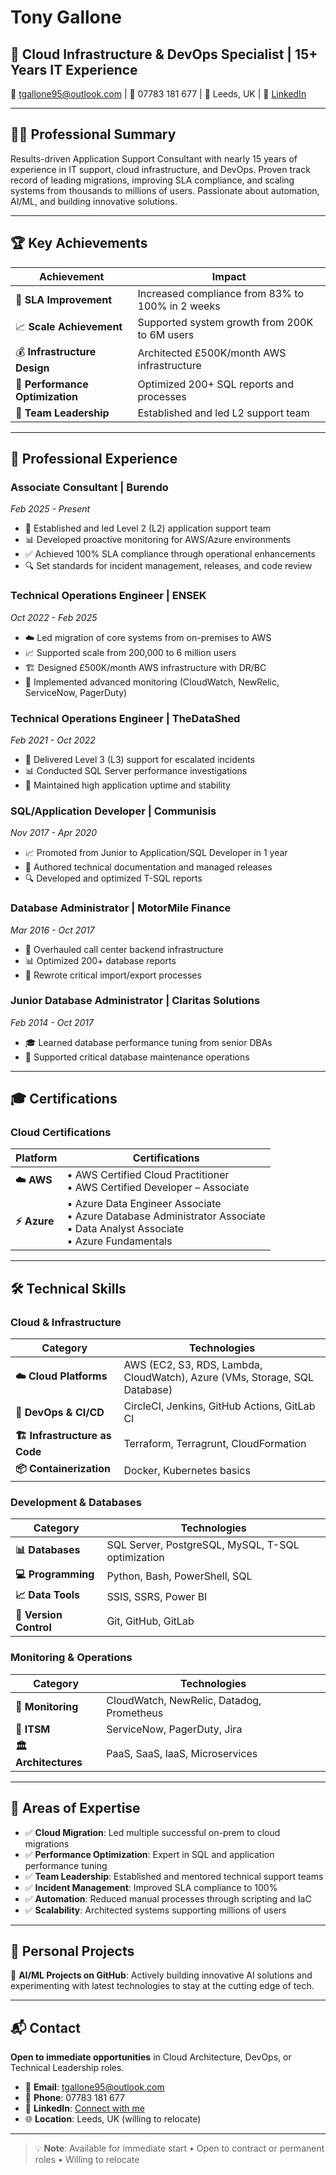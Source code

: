 # Tony Gallone 
## 🚀 Cloud Infrastructure & DevOps Specialist | 15+ Years IT Experience

📧 tgallone95@outlook.com | 📱 07783 181 677 | 📍 Leeds, UK | 💼 [LinkedIn](https://www.linkedin.com/in/tonygallone288424a7/)

---

## 👨‍💻 Professional Summary

Results-driven Application Support Consultant with nearly 15 years of experience in IT support, cloud infrastructure, and DevOps. Proven track record of leading migrations, improving SLA compliance, and scaling systems from thousands to millions of users. Passionate about automation, AI/ML, and building innovative solutions.

---

## 🏆 Key Achievements

| Achievement | Impact |
|-------------|---------|
| 🎯 **SLA Improvement** | Increased compliance from 83% to 100% in 2 weeks |
| 📈 **Scale Achievement** | Supported system growth from 200K to 6M users |
| 💰 **Infrastructure Design** | Architected £500K/month AWS infrastructure |
| 🔧 **Performance Optimization** | Optimized 200+ SQL reports and processes |
| 👥 **Team Leadership** | Established and led L2 support team |

---

## 💼 Professional Experience

### **Associate Consultant** | Burendo
*Feb 2025 - Present*

- 🚀 Established and led Level 2 (L2) application support team
- 📊 Developed proactive monitoring for AWS/Azure environments
- ✅ Achieved 100% SLA compliance through operational enhancements
- 🔍 Set standards for incident management, releases, and code review

### **Technical Operations Engineer** | ENSEK
*Oct 2022 - Feb 2025*

- ☁️ Led migration of core systems from on-premises to AWS
- 📈 Supported scale from 200,000 to 6 million users
- 🏗️ Designed £500K/month AWS infrastructure with DR/BC
- 📡 Implemented advanced monitoring (CloudWatch, NewRelic, ServiceNow, PagerDuty)

### **Technical Operations Engineer** | TheDataShed
*Feb 2021 - Oct 2022*

- 🔧 Delivered Level 3 (L3) support for escalated incidents
- 📊 Conducted SQL Server performance investigations
- 🎯 Maintained high application uptime and stability

### **SQL/Application Developer** | Communisis
*Nov 2017 - Apr 2020*

- 📈 Promoted from Junior to Application/SQL Developer in 1 year
- 📝 Authored technical documentation and managed releases
- 🔍 Developed and optimized T-SQL reports

### **Database Administrator** | MotorMile Finance
*Mar 2016 - Oct 2017*

- 🔄 Overhauled call center backend infrastructure
- 📊 Optimized 200+ database reports
- 🔧 Rewrote critical import/export processes

### **Junior Database Administrator** | Claritas Solutions
*Feb 2014 - Oct 2017*

- 🎓 Learned database performance tuning from senior DBAs
- 🔧 Supported critical database maintenance operations

---

## 🎓 Certifications

### Cloud Certifications
| Platform | Certifications |
|----------|----------------|
| **☁️ AWS** | • AWS Certified Cloud Practitioner<br>• AWS Certified Developer – Associate |
| **⚡ Azure** | • Azure Data Engineer Associate<br>• Azure Database Administrator Associate<br>• Data Analyst Associate<br>• Azure Fundamentals |

---

## 🛠️ Technical Skills

### Cloud & Infrastructure
| Category | Technologies |
|----------|--------------|
| **☁️ Cloud Platforms** | AWS (EC2, S3, RDS, Lambda, CloudWatch), Azure (VMs, Storage, SQL Database) |
| **🔄 DevOps & CI/CD** | CircleCI, Jenkins, GitHub Actions, GitLab CI |
| **🏗️ Infrastructure as Code** | Terraform, Terragrunt, CloudFormation |
| **📦 Containerization** | Docker, Kubernetes basics |

### Development & Databases
| Category | Technologies |
|----------|--------------|
| **📊 Databases** | SQL Server, PostgreSQL, MySQL, T-SQL optimization |
| **💻 Programming** | Python, Bash, PowerShell, SQL |
| **📈 Data Tools** | SSIS, SSRS, Power BI |
| **🔧 Version Control** | Git, GitHub, GitLab |

### Monitoring & Operations
| Category | Technologies |
|----------|--------------|
| **📡 Monitoring** | CloudWatch, NewRelic, Datadog, Prometheus |
| **🎫 ITSM** | ServiceNow, PagerDuty, Jira |
| **🏛️ Architectures** | PaaS, SaaS, IaaS, Microservices |

---

## 🎯 Areas of Expertise

- ✅ **Cloud Migration**: Led multiple successful on-prem to cloud migrations
- ✅ **Performance Optimization**: Expert in SQL and application performance tuning
- ✅ **Team Leadership**: Established and mentored technical support teams
- ✅ **Incident Management**: Improved SLA compliance to 100%
- ✅ **Automation**: Reduced manual processes through scripting and IaC
- ✅ **Scalability**: Architected systems supporting millions of users

---

## 🚀 Personal Projects

🤖 **AI/ML Projects on GitHub**: Actively building innovative AI solutions and experimenting with latest technologies to stay at the cutting edge of tech.

---

## 📬 Contact

**Open to immediate opportunities** in Cloud Architecture, DevOps, or Technical Leadership roles.

- 📧 **Email**: tgallone95@outlook.com
- 📱 **Phone**: 07783 181 677
- 💼 **LinkedIn**: [Connect with me](https://www.linkedin.com/in/tonygallone288424a7/)
- 🌐 **Location**: Leeds, UK (willing to relocate)

---

> 💡 **Note**: Available for immediate start • Open to contract or permanent roles • Willing to relocate

